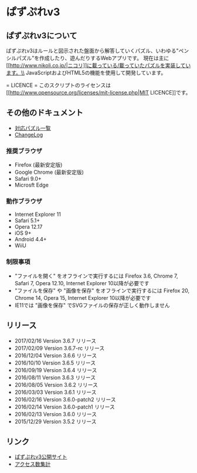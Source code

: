 # ぱずぷれv3

## ぱずぷれv3について
ぱずぷれv3はルールと図示された盤面から解答していくパズル、いわゆる"ペンシルパズル"を作成したり、遊んだりするWebアプリです。
現在は主に[[http://www.nikoli.co.jp/|ニコリ]]に載っている/載っていたパズルを実装しています。\\
JavaScriptおよびHTML5の機能を使用して開発しています。

= LICENCE =
このスクリプトのライセンスは[[http://www.opensource.org/licenses/mit-license.php|MIT LICENCE]]です。

## その他のドキュメント
* [対応パズル一覧](SupportedPuzzles.md)
* [ChangeLog](../../Changelog.md)

### 推奨ブラウザ
* Firefox (最新安定版)
* Google Chrome (最新安定版)
* Safari 9.0+
* Microsft Edge

### 動作ブラウザ
* Internet Explorer 11
* Safari 5.1+
* Opera 12.17
* iOS 9+
* Android 4.4+
* WiiU

### 制限事項
* "ファイルを開く" をオフラインで実行するには Firefox 3.6, Chrome 7, Safari 7, Opera 12.10, Internet Explorer 10以降が必要です
* "ファイルを保存" や "画像を保存" をオフラインで実行するには Firefox 20, Chrome 14, Opera 15, Internet Explorer 10以降が必要です
* IE11では "画像を保存" でSVGファイルの保存が正しく動作しません

## リリース
* 2017/02/16 Version 3.6.7 リリース
* 2017/02/09 Version 3.6.7-rc リリース
* 2016/12/04 Version 3.6.6 リリース
* 2016/10/10 Version 3.6.5 リリース
* 2016/09/19 Version 3.6.4 リリース
* 2016/08/11 Version 3.6.3 リリース
* 2016/08/05 Version 3.6.2 リリース
* 2016/03/03 Version 3.6.1 リリース
* 2016/02/16 Version 3.6.0-patch2 リリース
* 2016/02/14 Version 3.6.0-patch1 リリース
* 2016/02/13 Version 3.6.0 リリース
* 2015/12/29 Version 3.5.2 リリース

## リンク
* [ぱずぷれv3公開サイト](http://pzv.jp/)
* [アクセス数集計](http://log.pzv.jp/logview.php)
